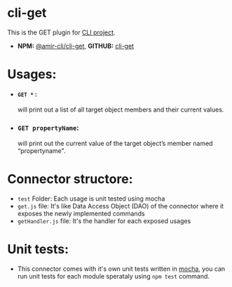 # cli-get
This is the GET plugin for [CLI project](https://github.com/Amir-61/cli).

- **NPM:** [@amir-cli/cli-get](https://www.npmjs.com/package/@amir-cli/cli-get), **GITHUB:** [cli-get](https://github.com/Amir-61/cli-get)

# Usages:
 - #### `GET *` :
    will print out a list of all target object members and their current values.
 - ### `GET propertyName`:
    will print out the current value of the target object’s member named “propertyname".


# Connector structore:
- `test` Folder: Each usage is unit tested using mocha
- `get.js` file: It's like Data Access Object (DAO) of the connector where it exposes the newly implemented commands
- `getHandler.js` file: It's the handler for each exposed usages

# Unit tests:
- This connector comes with it's own unit tests written in [mocha](https://mochajs.org/), you can run unit tests for each module sperataly using `npm test` command.